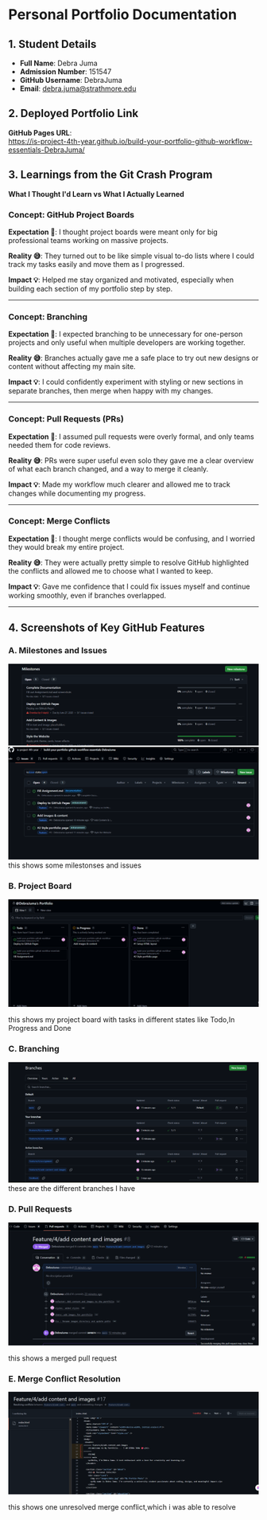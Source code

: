 # Personal Portfolio Documentation

## 1. Student Details

- **Full Name**: Debra Juma  
- **Admission Number**: 151547
- **GitHub Username**: DebraJuma  
- **Email**: debra.juma@strathmore.edu

## 2. Deployed Portfolio Link

 **GitHub Pages URL**:  
  https://is-project-4th-year.github.io/build-your-portfolio-github-workflow-essentials-DebraJuma/

## 3. Learnings from the Git Crash Program

**What I Thought I'd Learn vs What I Actually Learned**

### Concept: GitHub Project Boards

**Expectation 👀**: I thought project boards were meant only for big professional teams working on massive projects.

**Reality 😅**: They turned out to be like simple visual to-do lists where I could track my tasks easily and move them as I progressed.

**Impact 💡**: Helped me stay organized and motivated, especially when building each section of my portfolio step by step.

---

### Concept: Branching

**Expectation 👀**: I expected branching to be unnecessary for one-person projects and only useful when multiple developers are working together.

**Reality 😅**: Branches actually gave me a safe place to try out new designs or content without affecting my main site.

**Impact 💡**: I could confidently experiment with styling or new sections in separate branches, then merge when happy with my changes.

---

### Concept: Pull Requests (PRs)

**Expectation 👀**: I assumed pull requests were overly formal, and only teams needed them for code reviews.

**Reality 😅**: PRs were super useful even solo  they gave me a clear overview of what each branch changed, and a way to merge it cleanly.

**Impact 💡**: Made my workflow much clearer and allowed me to track changes while documenting my progress.

---

### Concept: Merge Conflicts

**Expectation 👀**: I thought merge conflicts would be confusing, and I worried they would break my entire project.

**Reality 😅**: They were actually pretty simple to resolve GitHub highlighted the conflicts and allowed me to choose what I wanted to keep.

**Impact 💡**: Gave me confidence that I could fix issues myself and continue working smoothly, even if branches overlapped.

---

## 4. Screenshots of Key GitHub Features


### A. Milestones and Issues


![Milestones and Issues](images/milestone.png)
![Milestones and Issues](images/issues.png)
this shows some milestonses and issues




### B. Project Board

![project board](images/project.png)

this shows my project board with tasks in different states like Todo,In Progress and Done

### C. Branching

![Branching](images/branches.png)
 these are the different branches I have

### D. Pull Requests

![Pull Requests](images/pull.png)


this shows a merged pull request


### E. Merge Conflict Resolution

![Merge Conflict Resolution](images/merge.png)

this shows one unresolved merge conflict,which i was able to resolve

